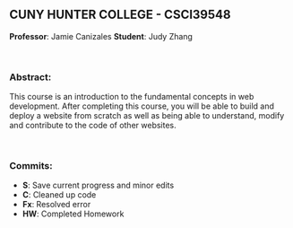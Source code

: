## CUNY HUNTER COLLEGE - CSCI39548

**Professor**: Jamie Canizales 
**Student**: Judy Zhang

<br>

### Abstract:
This course is an introduction to the fundamental concepts in web development. After completing this course, you will be able to build and deploy a website from scratch as well as being able to understand, modify and contribute to the code of other websites.

<br>

### Commits:
* **S**: Save current progress and minor edits
* **C**: Cleaned up code
* **Fx**: Resolved error
* **HW**: Completed Homework
